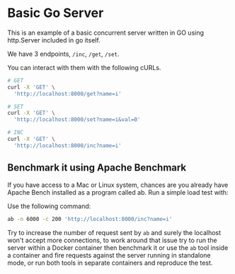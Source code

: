 # Basic Go Server

This is an example of a basic concurrent server written in GO using http.Server included in go itself.

We have 3 endpoints, `/inc`, `/get`, `/set`.

You can interact with them with the following cURLs.

```bash
# GET
curl -X 'GET' \
  'http://localhost:8000/get?name=i'
```

```bash
# SET
curl -X 'GET' \          
  'http://localhost:8000/set?name=i&val=0'
```

```bash
# INC
curl -X 'GET' \          
  'http://localhost:8000/inc?name=i'
```

## Benchmark it using Apache Benchmark

If you have access to a Mac or Linux system, chances are you already have Apache Bench installed as a program called ab. Run a simple load test with:

Use the following command:
```bash
ab -n 6000 -c 200 'http://localhost:8000/inc?name=i'
```

Try to increase the number of request sent by `ab` and surely the localhost won't accept more connections, to work around 
that issue try to run the server within a Docker container then benchmark it or use the `ab` tool inside a container and 
fire requests against the server running in standalone mode, or run both tools in separate containers and reproduce the test.